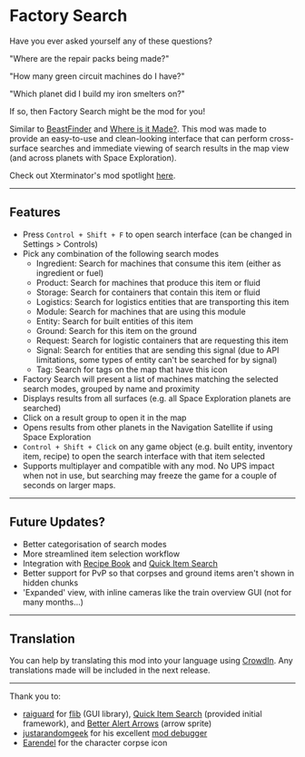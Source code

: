 # Factory Search

Have you ever asked yourself any of these questions?

"Where are the repair packs being made?"

"How many green circuit machines do I have?"

"Which planet did I build my iron smelters on?"

If so, then Factory Search might be the mod for you!

Similar to [BeastFinder](https://mods.factorio.com/mod/BeastFinder) and [Where is it Made?](https://mods.factorio.com/mod/WhereIsItMade). This mod was made to provide an easy-to-use and clean-looking interface that can perform cross-surface searches and immediate viewing of search results in the map view (and across planets with Space Exploration).

Check out Xterminator's mod spotlight [here](https://youtu.be/_60XPAT3uas).

-----
## Features

- Press `Control + Shift + F` to open search interface (can be changed in Settings > Controls)
- Pick any combination of the following search modes
    - Ingredient: Search for machines that consume this item (either as  ingredient or fuel)
    - Product: Search for machines that produce this item or fluid
    - Storage: Search for containers that contain this item or fluid
    - Logistics: Search for logistics entities that are transporting this item
    - Module: Search for machines that are using this module
    - Entity: Search for built entities of this item
    - Ground: Search for this item on the ground
    - Request: Search for logistic containers that are requesting this item
    - Signal: Search for entities that are sending this signal (due to API limitations, some types of entity can't be searched for by signal)
    - Tag: Search for tags on the map that have this icon
- Factory Search will present a list of machines matching the selected search modes, grouped by name and proximity
- Displays results from all surfaces (e.g. all Space Exploration planets are searched)
- Click on a result group to open it in the map
- Opens results from other planets in the Navigation Satellite if using Space Exploration
- `Control + Shift + Click` on any game object (e.g. built entity, inventory item, recipe) to open the search interface with that item selected
- Supports multiplayer and compatible with any mod. No UPS impact when not in use, but searching may freeze the game for a couple of seconds on larger maps.

-----
## Future Updates?

- Better categorisation of search modes
- More streamlined item selection workflow
- Integration with [Recipe Book](https://mods.factorio.com/mod/RecipeBook) and [Quick Item Search](https://mods.factorio.com/mod/QuickItemSearch)
- Better support for PvP so that corpses and ground items aren't shown in hidden chunks
- 'Expanded' view, with inline cameras like the train overview GUI (not for many months…)

-----
## Translation

You can help by translating this mod into your language using [CrowdIn](https://crowdin.com/project/factorio-mods-localization). Any translations made will be included in the next release.

-----
Thank you to:

- [raiguard](https://mods.factorio.com/user/raiguard) for [flib](https://mods.factorio.com/mod/flib) (GUI library), [Quick Item Search](https://mods.factorio.com/mod/QuickItemSearch) (provided initial framework), and [Better Alert Arrows](https://mods.factorio.com/mod/BetterAlertArrows) (arrow sprite)
- [justarandomgeek](https://mods.factorio.com/user/justarandomgeek) for his excellent [mod debugger](https://github.com/justarandomgeek/vscode-factoriomod-debug)
- [Earendel](https://mods.factorio.com/user/Earendel) for the character corpse icon